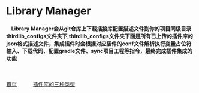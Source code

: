 # Library Manager


#### &nbsp;&nbsp;&nbsp;&nbsp;Library Manager会从git仓库上下载插接库配置描述文件到你的项目同级目录thirdlib_configs文件夹下,thirdlib_configs文件夹下面是所有已上传的插件库的json格式描述文件，集成插件时会根据对应插件的conf文件解析执行变量占位符输入、下载代码、配置gradle文件、sync项目工程等指令，最终完成插件集成的功能
<br/>

[首页](https://github.com/pojul/library-manager-doc/blob/master/zh/catalogue.md)&nbsp;&nbsp;&nbsp;&nbsp;&nbsp;&nbsp;&nbsp;&nbsp;&nbsp;&nbsp;&nbsp;[插件库的三种类型](https://github.com/pojul/library-manager-doc/blob/master/zh/classes.md)